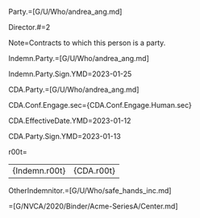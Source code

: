 Party.=[G/U/Who/andrea_ang.md]

Director.#=2

Note=Contracts to which this person is a party.

Indemn.Party.=[G/U/Who/andrea_ang.md]

Indemn.Party.Sign.YMD=2023-01-25

CDA.Party.=[G/U/Who/andrea_ang.md]

CDA.Conf.Engage.sec={CDA.Conf.Engage.Human.sec}

CDA.EffectiveDate.YMD=2023-01-12

CDA.Party.Sign.YMD=2023-01-13

r00t=<table><tr><td valign='top'>{Indemn.r00t}</td><td valign='top'>{CDA.r00t}</td></tr></table>

OtherIndemnitor.=[G/U/Who/safe_hands_inc.md]

=[G/NVCA/2020/Binder/Acme-SeriesA/Center.md]
